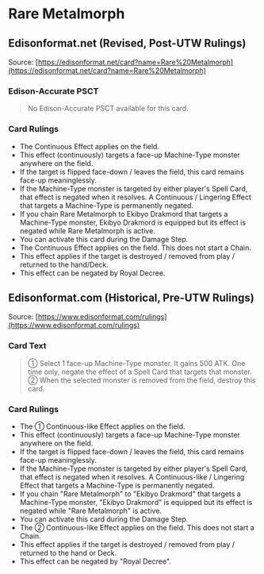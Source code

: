 # Rare Metalmorph

## Edisonformat.net (Revised, Post-UTW Rulings)

Source: [https://edisonformat.net/card?name=Rare%20Metalmorph](https://edisonformat.net/card?name=Rare%20Metalmorph)

### Edison-Accurate PSCT

> No Edison-Accurate PSCT available for this card.

### Card Rulings

*   The Continuous Effect applies on the field.
*   This effect (continuously) targets a face-up Machine-Type monster anywhere on the field.
*   If the target is flipped face-down / leaves the field, this card remains face-up meaninglessly.
*   If the Machine-Type monster is targeted by either player's Spell Card, that effect is negated when it resolves. A Continuous / Lingering Effect that targets a Machine-Type is permanently negated.
*   If you chain Rare Metalmorph to Ekibyo Drakmord that targets a Machine-Type monster, Ekibyo Drakmord is equipped but its effect is negated while Rare Metalmorph is active.
*   You can activate this card during the Damage Step.
*   The Continuous Effect applies on the field. This does not start a Chain.
*   This effect applies if the target is destroyed / removed from play / returned to the hand/Deck.
*   This effect can be negated by Royal Decree.


## Edisonformat.com (Historical, Pre-UTW Rulings)

Source: [https://www.edisonformat.com/rulings](https://www.edisonformat.com/rulings)

### Card Text

> ① Select 1 face-up Machine-Type monster. It gains 500 ATK. One time only, negate the effect of a Spell Card that targets that monster. ② When the selected monster is removed from the field, destroy this card.

### Card Rulings

*   The ① Continuous-like Effect applies on the field.
*   This effect (continuously) targets a face-up Machine-Type monster anywhere on the field.
*   If the target is flipped face-down / leaves the field, this card remains face-up meaninglessly.
*   If the Machine-Type monster is targeted by either player's Spell Card, that effect is negated when it resolves. A Continuous-like / Lingering Effect that targets a Machine-Type is permanently negated.
*   If you chain "Rare Metalmorph" to "Ekibyo Drakmord" that targets a Machine-Type monster, "Ekibyo Drakmord" is equipped but its effect is negated while "Rare Metalmorph" is active.
*   You can activate this card during the Damage Step.
*   The ② Continuous-like Effect applies on the field. This does not start a Chain.
*   This effect applies if the target is destroyed / removed from play / returned to the hand or Deck.
*   This effect can be negated by "Royal Decree".


